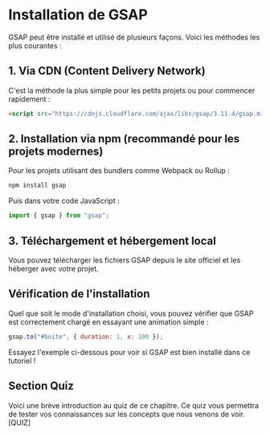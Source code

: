 # Installation de GSAP

GSAP peut être installé et utilisé de plusieurs façons. Voici les méthodes les plus courantes :

## 1. Via CDN (Content Delivery Network)

C'est la méthode la plus simple pour les petits projets ou pour commencer rapidement :

```html
<script src="https://cdnjs.cloudflare.com/ajax/libs/gsap/3.11.4/gsap.min.js"></script>
```

## 2. Installation via npm (recommandé pour les projets modernes)

Pour les projets utilisant des bundlers comme Webpack ou Rollup :

```bash
npm install gsap
```

Puis dans votre code JavaScript :

```javascript
import { gsap } from "gsap";
```

## 3. Téléchargement et hébergement local

Vous pouvez télécharger les fichiers GSAP depuis le site officiel et les héberger avec votre projet.

## Vérification de l'installation

Quel que soit le mode d'installation choisi, vous pouvez vérifier que GSAP est correctement chargé en essayant une animation simple :

```javascript
gsap.to("#boite", { duration: 1, x: 100 });
```

Essayez l'exemple ci-dessous pour voir si GSAP est bien installé dans ce tutoriel !

## Section Quiz

Voici une brève introduction au quiz de ce chapitre. Ce quiz vous permettra de tester vos connaissances sur les concepts que nous venons de voir.
[QUIZ]
